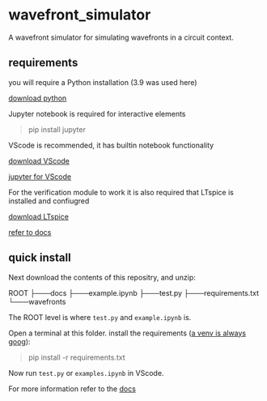 # wavefront_simulator
A wavefront simulator for simulating wavefronts in a circuit context.

## requirements

you will require a Python installation (3.9 was used here)

[download python](https://www.python.org/downloads/)

Jupyter notebook is required for interactive elements

> pip install jupyter

VScode is recommended, it has builtin notebook functionality

[download VScode](https://code.visualstudio.com/download)

[jupyter for VScode](https://code.visualstudio.com/docs/datascience/jupyter-notebooks)

For the verification module to work it is also required that LTspice is installed and confiugred

[download LTspice](https://www.analog.com/en/design-center/design-tools-and-calculators/ltspice-simulator.html)

[refer to docs](https://wavefront-simulator.readthedocs.io/en/latest/)

## quick install
Next download the contents of this repositry, and unzip:

ROOT
├───docs
├───example.ipynb
├───test.py
├───requirements.txt
└───wavefronts

The ROOT level is where `test.py` and `example.ipynb` is.

Open a terminal at this folder.
install the requirements ([a venv is always goog](https://realpython.com/python-virtual-environments-a-primer/)):
> pip install -r requirements.txt

Now run `test.py` or `examples.ipynb` in VScode.

For more information refer to the [docs](https://wavefront-simulator.readthedocs.io/en/latest/)

